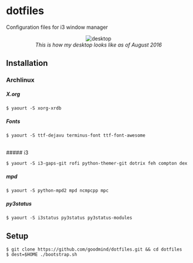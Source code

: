 dotfiles
========

Configuration files for i3 window manager

<p align="center">
<img src="http://i.imgur.com/y5sjnXN.jpg" alt="desktop" /> 
<br/>
<i>This is how my desktop looks like as of August 2016</i>
</p>

Installation
------------

### Archlinux

##### X.org

    $ yaourt -S xorg-xrdb

##### Fonts

    $ yaourt -S ttf-dejavu terminus-font ttf-font-awesome
<br/>
##### i3

    $ yaourt -S i3-gaps-git rofi python-themer-git dotrix feh compton dex
    
##### mpd
    
    $ yaourt -S python-mpd2 mpd ncmpcpp mpc
    
##### py3status
    
    $ yaourt -S i3status py3status py3status-modules

Setup
-----

    $ git clone https://github.com/goodmind/dotfiles.git && cd dotfiles
    $ dest=$HOME ./bootstrap.sh
